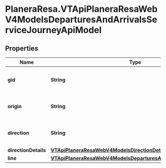 # PlaneraResa.VTApiPlaneraResaWebV4ModelsDeparturesAndArrivalsServiceJourneyApiModel

## Properties

Name | Type | Description | Notes
------------ | ------------- | ------------- | -------------
**gid** | **String** | 16-digit Västtrafik service journey gid. | 
**origin** | **String** | A description of the origin. | [optional] 
**direction** | **String** | A description of the direction. | [optional] 
**directionDetails** | [**VTApiPlaneraResaWebV4ModelsDirectionDetailsApiModel**](VTApiPlaneraResaWebV4ModelsDirectionDetailsApiModel.md) |  | [optional] 
**line** | [**VTApiPlaneraResaWebV4ModelsDeparturesAndArrivalsLineApiModel**](VTApiPlaneraResaWebV4ModelsDeparturesAndArrivalsLineApiModel.md) |  | [optional] 


